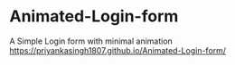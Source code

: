 # Animated-Login-form
A Simple Login form with minimal animation
https://priyankasingh1807.github.io/Animated-Login-form/
